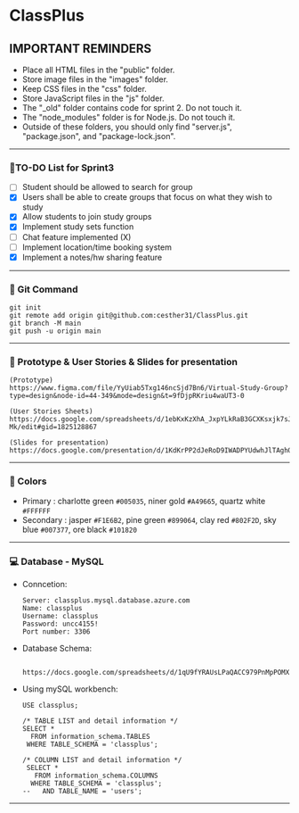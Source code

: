 # ClassPlus
## IMPORTANT REMINDERS
  - Place all HTML files in the "public" folder.
  - Store image files in the "images" folder.
  - Keep CSS files in the "css" folder.
  - Store JavaScript files in the "js" folder.
  - The "_old" folder contains code for sprint 2. Do not touch it.
  - The "node_modules" folder is for Node.js. Do not touch it.
  - Outside of these folders, you should only find "server.js", "package.json", and "package-lock.json".
---

### :bell:TO-DO List for Sprint3
  - [ ] Student should be allowed to search for group
  - [x] Users shall be able to create groups that focus on what they wish to study
  - [x] Allow students to join study groups 
  - [x] Implement study sets function
  - [ ] Chat feature implemented (X)
  - [ ] Implement location/time booking system
  - [x] Implement a notes/hw sharing feature
---

### :pushpin: Git Command
  ```
  git init
  git remote add origin git@github.com:cesther31/ClassPlus.git
  git branch -M main
  git push -u origin main
  ```
---

### :gem: Prototype & User Stories & Slides for presentation
  ```
  (Prototype)
  https://www.figma.com/file/YyUiab5Txg146ncSjd7Bn6/Virtual-Study-Group?type=design&node-id=44-349&mode=design&t=9fDjpRKriu4waUT3-0
  ```
  ```
  (User Stories Sheets)
  https://docs.google.com/spreadsheets/d/1ebKxKzXhA_JxpYLkRaB3GCXKsxjk7sJj5OP9STSA-Mk/edit#gid=1825128867
  ```
  ```
  (Slides for presentation)
  https://docs.google.com/presentation/d/1KdKrPP2dJeRoD9IWADPYUdwhJlTAghQjdW6YU4kxrjA/edit#slide=id.p
  ```
---

### :art: Colors
- Primary : charlotte green `#005035`, niner gold `#A49665`, quartz white `#FFFFFF`
- Secondary : jasper `#F1E6B2`, pine green `#899064`, clay red `#802F2D`, sky blue `#007377`, ore black `#101820`
---

### :computer: Database - MySQL
- Conncetion:
  ```
  Server: classplus.mysql.database.azure.com
  Name: classplus
  Username: classplus
  Password: uncc4155!
  Port number: 3306
  ```
- Database Schema:
  ```
    https://docs.google.com/spreadsheets/d/1qU9fYRAUsLPaQACC979PnMpPOMXpSOPFPisOgn9fzVM/edit#gid=884399397
  ```
- Using mySQL workbench: 
  ```
  USE classplus;

  /* TABLE LIST and detail information */
  SELECT * 
    FROM information_schema.TABLES
   WHERE TABLE_SCHEMA = 'classplus';
 
  /* COLUMN LIST and detail information */
   SELECT *
     FROM information_schema.COLUMNS
    WHERE TABLE_SCHEMA = 'classplus';
  --   AND TABLE_NAME = 'users';
  ```
---
